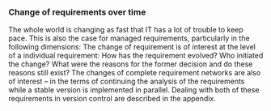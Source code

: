 ### Change of requirements over time
The whole world is changing as fast that IT has a lot of trouble to keep pace. This is also the case for managed requirements, particularly in the following dimensions:
The change of requirement is of interest at the level of a individual requirement: How has the requirement evolved? Who initiated the change? What were the reasons for the former decision and do these reasons still exist?
The changes of complete requirement networks are also of interest – in the terms of continuing the analysis of the requirements while a stable version is implemented in parallel.
Dealing with both of these requirements in version control are described in the appendix.